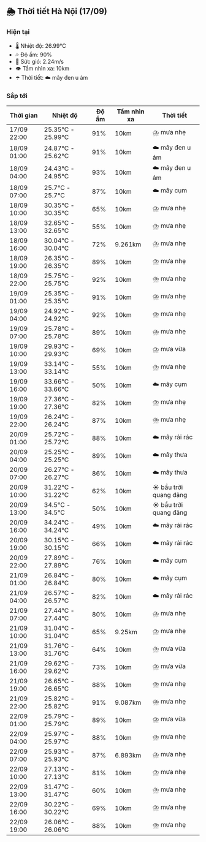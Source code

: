 ## 🌦️ Thời tiết Hà Nội (17/09)

### Hiện tại

- 🌡️ Nhiệt độ: 26.99℃
- 💦 Độ ẩm: 90%
- 💨 Sức gió: 2.24m/s
- 👁️ Tầm nhìn xa: 10km
- ☂️ Thời tiết: ☁️ mây đen u ám

### Sắp tới

| Thời gian | Nhiệt độ | Độ ẩm | Tầm nhìn xa | Thời tiết |
| --- | --- | --- | --- | --- |
| 17/09 22:00 | 25.35℃ - 25.99℃ | 91% | 10km | ⛈️ mưa nhẹ |
| 18/09 01:00 | 24.87℃ - 25.62℃ | 91% | 10km | ☁️ mây đen u ám |
| 18/09 04:00 | 24.43℃ - 24.95℃ | 93% | 10km | ☁️ mây đen u ám |
| 18/09 07:00 | 25.7℃ - 25.7℃ | 87% | 10km | ☁️ mây cụm |
| 18/09 10:00 | 30.35℃ - 30.35℃ | 65% | 10km | ⛈️ mưa nhẹ |
| 18/09 13:00 | 32.65℃ - 32.65℃ | 55% | 10km | ⛈️ mưa nhẹ |
| 18/09 16:00 | 30.04℃ - 30.04℃ | 72% | 9.261km | ⛈️ mưa nhẹ |
| 18/09 19:00 | 26.35℃ - 26.35℃ | 89% | 10km | ⛈️ mưa nhẹ |
| 18/09 22:00 | 25.75℃ - 25.75℃ | 92% | 10km | ⛈️ mưa nhẹ |
| 19/09 01:00 | 25.35℃ - 25.35℃ | 91% | 10km | ⛈️ mưa nhẹ |
| 19/09 04:00 | 24.92℃ - 24.92℃ | 92% | 10km | ⛈️ mưa nhẹ |
| 19/09 07:00 | 25.78℃ - 25.78℃ | 89% | 10km | ⛈️ mưa nhẹ |
| 19/09 10:00 | 29.93℃ - 29.93℃ | 69% | 10km | ⛈️ mưa vừa |
| 19/09 13:00 | 33.14℃ - 33.14℃ | 55% | 10km | ⛈️ mưa nhẹ |
| 19/09 16:00 | 33.66℃ - 33.66℃ | 50% | 10km | ☁️ mây cụm |
| 19/09 19:00 | 27.36℃ - 27.36℃ | 82% | 10km | ⛈️ mưa nhẹ |
| 19/09 22:00 | 26.24℃ - 26.24℃ | 87% | 10km | ⛈️ mưa nhẹ |
| 20/09 01:00 | 25.72℃ - 25.72℃ | 88% | 10km | ☁️ mây rải rác |
| 20/09 04:00 | 25.25℃ - 25.25℃ | 89% | 10km | ☁️ mây thưa |
| 20/09 07:00 | 26.27℃ - 26.27℃ | 86% | 10km | ☁️ mây thưa |
| 20/09 10:00 | 31.22℃ - 31.22℃ | 62% | 10km | ☀️ bầu trời quang đãng |
| 20/09 13:00 | 34.5℃ - 34.5℃ | 50% | 10km | ☀️ bầu trời quang đãng |
| 20/09 16:00 | 34.24℃ - 34.24℃ | 49% | 10km | ☁️ mây rải rác |
| 20/09 19:00 | 30.15℃ - 30.15℃ | 66% | 10km | ☁️ mây rải rác |
| 20/09 22:00 | 27.89℃ - 27.89℃ | 76% | 10km | ☁️ mây cụm |
| 21/09 01:00 | 26.84℃ - 26.84℃ | 80% | 10km | ☁️ mây cụm |
| 21/09 04:00 | 26.57℃ - 26.57℃ | 82% | 10km | ☁️ mây rải rác |
| 21/09 07:00 | 27.44℃ - 27.44℃ | 80% | 10km | ⛈️ mưa nhẹ |
| 21/09 10:00 | 31.04℃ - 31.04℃ | 65% | 9.25km | ⛈️ mưa nhẹ |
| 21/09 13:00 | 31.76℃ - 31.76℃ | 64% | 10km | ⛈️ mưa vừa |
| 21/09 16:00 | 29.62℃ - 29.62℃ | 73% | 10km | ⛈️ mưa vừa |
| 21/09 19:00 | 26.65℃ - 26.65℃ | 88% | 10km | ⛈️ mưa nhẹ |
| 21/09 22:00 | 25.82℃ - 25.82℃ | 91% | 9.087km | ⛈️ mưa nhẹ |
| 22/09 01:00 | 25.79℃ - 25.79℃ | 89% | 10km | ⛈️ mưa vừa |
| 22/09 04:00 | 25.97℃ - 25.97℃ | 88% | 10km | ⛈️ mưa nhẹ |
| 22/09 07:00 | 25.93℃ - 25.93℃ | 87% | 6.893km | ⛈️ mưa nhẹ |
| 22/09 10:00 | 27.13℃ - 27.13℃ | 81% | 10km | ⛈️ mưa nhẹ |
| 22/09 13:00 | 31.47℃ - 31.47℃ | 60% | 10km | ⛈️ mưa nhẹ |
| 22/09 16:00 | 30.22℃ - 30.22℃ | 69% | 10km | ⛈️ mưa nhẹ |
| 22/09 19:00 | 26.06℃ - 26.06℃ | 88% | 10km | ⛈️ mưa nhẹ |
